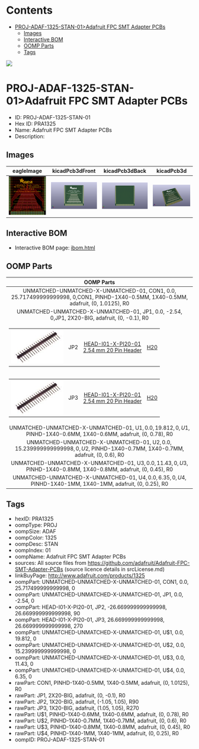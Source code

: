 



Contents
========

* [PROJ-ADAF-1325-STAN-01>Adafruit FPC SMT Adapter PCBs](#proj-adaf-1325-stan-01adafruit-fpc-smt-adapter-pcbs)
	* [Images](#images)
	* [Interactive BOM](#interactive-bom)
	* [OOMP Parts](#oomp-parts)
	* [Tags](#tags)
  
![][im]
# PROJ-ADAF-1325-STAN-01>Adafruit FPC SMT Adapter PCBs

- ID: PROJ-ADAF-1325-STAN-01
- Hex ID: PRA1325
- Name: Adafruit FPC SMT Adapter PCBs
- Description: 

## Images
  
  

|eagleImage|kicadPcb3dFront|kicadPcb3dBack|kicadPcb3d|
| :---: | :---: | :---: | :---: |
|[![eagleImage](eagleImage_140.png)](eagleImage_600.png)|[![kicadPcb3dFront](kicadPcb3dFront_140.png)](kicadPcb3dFront_600.png)|[![kicadPcb3dBack](kicadPcb3dBack_140.png)](kicadPcb3dBack_600.png)|[![kicadPcb3d](kicadPcb3d_140.png)](kicadPcb3d_600.png)|

## Interactive BOM

- Interactive BOM page: [ibom.html](kicad/bom/ibom.html)

## OOMP Parts
  

|OOMP Parts|
| :---: |
|UNMATCHED-UNMATCHED-X-UNMATCHED-01, CON1, 0.0, 25.717499999999998, 0,CON1, PINHD-1X40-0.5MM, 1X40-0.5MM, adafruit, (0, 1.0125), R0|
|UNMATCHED-UNMATCHED-X-UNMATCHED-01, JP1, 0.0, -2.54, 0,JP1, 2X20-BIG, adafruit, (0, -0.1), R0|
|<table><tr><td>![HEAD-I01-X-PI20-01](https://raw.githubusercontent.com/oomlout/oomlout_OOMP_parts/main/HEAD-I01-X-PI20-01/image_140.jpg)</td><td> JP2</td><td>[HEAD-I01-X-PI20-01<br>2.54 mm 20 Pin Header](https://github.com/oomlout/oomlout_OOMP_parts/tree/main/HEAD-I01-X-PI20-01/)</td><td>[H20](https://github.com/oomlout/oomlout_OOMP_parts/tree/main/HEAD-I01-X-PI20-01/)</td></tr></table>|
|<table><tr><td>![HEAD-I01-X-PI20-01](https://raw.githubusercontent.com/oomlout/oomlout_OOMP_parts/main/HEAD-I01-X-PI20-01/image_140.jpg)</td><td> JP3</td><td>[HEAD-I01-X-PI20-01<br>2.54 mm 20 Pin Header](https://github.com/oomlout/oomlout_OOMP_parts/tree/main/HEAD-I01-X-PI20-01/)</td><td>[H20](https://github.com/oomlout/oomlout_OOMP_parts/tree/main/HEAD-I01-X-PI20-01/)</td></tr></table>|
|UNMATCHED-UNMATCHED-X-UNMATCHED-01, U$1, 0.0, 19.812, 0,U$1, PINHD-1X40-0.6MM, 1X40-0.6MM, adafruit, (0, 0.78), R0|
|UNMATCHED-UNMATCHED-X-UNMATCHED-01, U$2, 0.0, 15.239999999999998, 0,U$2, PINHD-1X40-0.7MM, 1X40-0.7MM, adafruit, (0, 0.6), R0|
|UNMATCHED-UNMATCHED-X-UNMATCHED-01, U$3, 0.0, 11.43, 0,U$3, PINHD-1X40-0.8MM, 1X40-0.8MM, adafruit, (0, 0.45), R0|
|UNMATCHED-UNMATCHED-X-UNMATCHED-01, U$4, 0.0, 6.35, 0,U$4, PINHD-1X40-1MM, 1X40-1MM, adafruit, (0, 0.25), R0|

## Tags

- hexID: PRA1325
- oompType: PROJ
- oompSize: ADAF
- oompColor: 1325
- oompDesc: STAN
- oompIndex: 01
- oompName: Adafruit FPC SMT Adapter PCBs
- sources: All source files from https://github.com/adafruit/Adafruit-FPC-SMT-Adapter-PCBs (source licence details in srcLicense.md)
- linkBuyPage: http://www.adafruit.com/products/1325
- oompPart: UNMATCHED-UNMATCHED-X-UNMATCHED-01, CON1, 0.0, 25.717499999999998, 0
- oompPart: UNMATCHED-UNMATCHED-X-UNMATCHED-01, JP1, 0.0, -2.54, 0
- oompPart: HEAD-I01-X-PI20-01, JP2, -26.669999999999998, 26.669999999999998, 90
- oompPart: HEAD-I01-X-PI20-01, JP3, 26.669999999999998, 26.669999999999998, 270
- oompPart: UNMATCHED-UNMATCHED-X-UNMATCHED-01, U$1, 0.0, 19.812, 0
- oompPart: UNMATCHED-UNMATCHED-X-UNMATCHED-01, U$2, 0.0, 15.239999999999998, 0
- oompPart: UNMATCHED-UNMATCHED-X-UNMATCHED-01, U$3, 0.0, 11.43, 0
- oompPart: UNMATCHED-UNMATCHED-X-UNMATCHED-01, U$4, 0.0, 6.35, 0
- rawPart: CON1, PINHD-1X40-0.5MM, 1X40-0.5MM, adafruit, (0, 1.0125), R0
- rawPart: JP1, 2X20-BIG, adafruit, (0, -0.1), R0
- rawPart: JP2, 1X20-BIG, adafruit, (-1.05, 1.05), R90
- rawPart: JP3, 1X20-BIG, adafruit, (1.05, 1.05), R270
- rawPart: U$1, PINHD-1X40-0.6MM, 1X40-0.6MM, adafruit, (0, 0.78), R0
- rawPart: U$2, PINHD-1X40-0.7MM, 1X40-0.7MM, adafruit, (0, 0.6), R0
- rawPart: U$3, PINHD-1X40-0.8MM, 1X40-0.8MM, adafruit, (0, 0.45), R0
- rawPart: U$4, PINHD-1X40-1MM, 1X40-1MM, adafruit, (0, 0.25), R0
- oompID: PROJ-ADAF-1325-STAN-01



[im]: kicadPcb3d_450.png
